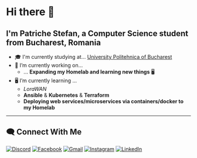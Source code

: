 # Hi there 👋

## I'm Patriche Stefan, a Computer Science student from Bucharest, Romania

- 🎓 I'm currently studying at... [University Politehnica of Bucharest](https://international.upb.ro/)
- 🔭 I’m currently working on...
  - ... **Expanding my Homelab and learning new things** 🖥️
- 🖥️ I’m currently learning ...
  - *LoraWAN*
  - **Ansible** & **Kubernetes** & **Terraform**
  - **Deploying web services/microservices via containers/docker to my Homelab**

---

## 🗨️ Connect With Me

[![Discord](https://img.shields.io/badge/discord-%237289DA.svg?&style=plastic&logo=discord&logoColor=white)][discord]
[![Facebook](https://img.shields.io/badge/facebook-%231877F2.svg?&style=plastic&logo=facebook&logoColor=white)][facebook]
[![Gmail](https://img.shields.io/badge/gmail-%23D14836.svg?&style=plastic&logo=gmail&logoColor=white)][gmail]
[![Instagram](https://img.shields.io/badge/instagram-%23E4405F.svg?&style=plastic&logo=instagram&logoColor=white)][instagram]
[![LinkedIn](https://img.shields.io/badge/linkedin-%230077B5.svg?&style=plastic&logo=linkedin&logoColor=white)][linkedin]

[discord]: https://discordapp.com/users/377140613776408588
[facebook]: https://www.facebook.com/patriche.stefan/
[gmail]: mailto:steffan.patriche@gmail.com
[instagram]: https://www.instagram.com/steffanpatriche/
[linkedin]: https://www.linkedin.com/in/stefan-patriche-933562208/
